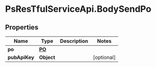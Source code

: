 # PsResTfulServiceApi.BodySendPo

## Properties
Name | Type | Description | Notes
------------ | ------------- | ------------- | -------------
**po** | [**PO**](PO.md) |  | 
**pubApiKey** | **Object** |  | [optional] 
